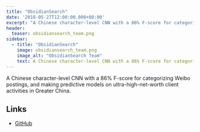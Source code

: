 ```yaml
---
title: "ObsidianSearch"
date: '2018-05-27T12:00:00.000+08:00'
excerpt: "A Chinese character-level CNN with a 86% F-score for categorizing Weibo postings, and making predictive models on ultra-high-net-worth client activities in Greater China."
header:
  teaser: obsidiansearch_team.png
sidebar:
  - title: "ObsidianSearch"
    image: obsidiansearch_team.png
    image_alt: "ObsidianSearch Team"
    text: A Chinese character-level CNN with a 86% F-score for categorizing Weibo postings, and making predictive models on ultra-high-net-worth client activities in Greater China.
---
```


A Chinese character-level CNN with a 86% F-score for categorizing Weibo postings, and making predictive models on ultra-high-net-worth client activities in Greater China.

## Links

* [GitHub](https://github.com/ObsidianAdvisoryLLP/ChineseTextClassification)
